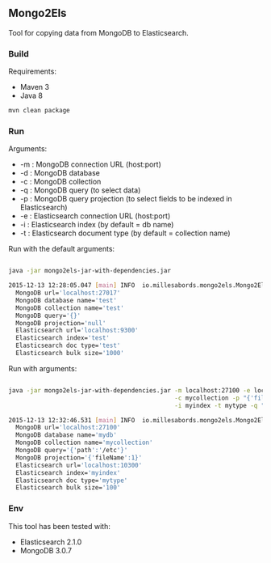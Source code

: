 ## Mongo2Els

Tool for copying data from MongoDB to Elasticsearch.

### Build

Requirements:
* Maven 3
* Java 8

```bash
mvn clean package
```

### Run

Arguments:
* -m : MongoDB connection URL (host:port)
* -d : MongoDB database
* -c : MongoDB collection
* -q : MongoDB query (to select data)
* -p : MongoDB query projection (to select fields to be indexed in Elasticsearch)
* -e : Elasticsearch connection URL (host:port)
* -i : Elasticsearch index (by default = db name)
* -t : Elasticsearch document type (by default = collection name)

Run with the default arguments:

```bash

java -jar mongo2els-jar-with-dependencies.jar

2015-12-13 12:28:05.047 [main] INFO  io.millesabords.mongo2els.Mongo2Els - Config: Mongo2Els:
  MongoDB url='localhost:27017'
  MongoDB database name='test'
  MongoDB collection name='test'
  MongoDB query='{}'
  MongoDB projection='null'
  Elasticsearch url='localhost:9300'
  Elasticsearch index='test'
  Elasticsearch doc type='test'
  Elasticsearch bulk size='1000'

```


Run with arguments:

```bash

java -jar mongo2els-jar-with-dependencies.jar -m localhost:27100 -e localhost:10300 -d mydb \
                                              -c mycollection -p "{'fileName':1}" \
                                              -i myindex -t mytype -q "{'path':'/etc'}" -b 100

2015-12-13 12:32:46.531 [main] INFO  io.millesabords.mongo2els.Mongo2Els - Config: Mongo2Els:
  MongoDB url='localhost:27100'
  MongoDB database name='mydb'
  MongoDB collection name='mycollection'
  MongoDB query='{'path':'/etc'}'
  MongoDB projection='{'fileName':1}'
  Elasticsearch url='localhost:10300'
  Elasticsearch index='myindex'
  Elasticsearch doc type='mytype'
  Elasticsearch bulk size='100'

```

### Env

This tool has been tested with:
* Elasticsearch 2.1.0
* MongoDB 3.0.7

